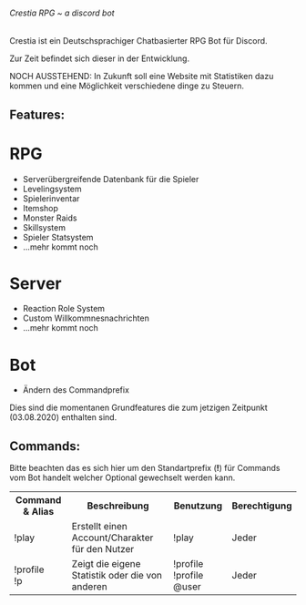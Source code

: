 ###### Crestia RPG ~ a discord bot

Crestia ist ein Deutschsprachiger Chatbasierter RPG Bot für Discord.

Zur Zeit befindet sich dieser in der Entwicklung.

NOCH AUSSTEHEND: In Zukunft soll eine Website mit Statistiken dazu kommen und eine Möglichkeit verschiedene dinge zu Steuern.


## Features:

# RPG
- Serverübergreifende Datenbank für die Spieler
- Levelingsystem
- Spielerinventar
- Itemshop
- Monster Raids
- Skillsystem
- Spieler Statsystem
- ...mehr kommt noch

# Server
- Reaction Role System
- Custom Willkommnesnachrichten
- ...mehr kommt noch

# Bot
- Ändern des Commandprefix


Dies sind die momentanen Grundfeatures die zum jetzigen Zeitpunkt (03.08.2020) enthalten sind.

## Commands:
Bitte beachten das es sich hier um den Standartprefix (**!**) für Commands vom Bot handelt welcher Optional gewechselt werden kann.

<table>
  <tr>
  <th>
    Command & Alias
  </th>
  <th>
    Beschreibung
    </th>
    <th>
    Benutzung
    </th>
    <th>
    Berechtigung
    </th>
  </tr>
  <tr>
  <td>!play</td>
  <td>Erstellt einen Account/Charakter für den Nutzer</td>
    <td>!play</td>
    <td>Jeder</td>
  </tr>
  <tr>
  <td>!profile <br/>!p</td>
  <td>Zeigt die eigene Statistik oder die von anderen</td>
    <td>!profile <br/>!profile @user</td>
    <td>Jeder</td>
  </tr>
</table>
